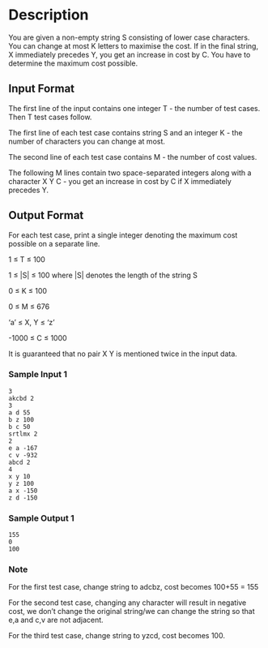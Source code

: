 
# Description
You are given a non-empty string S consisting of lower case characters. You can change at most K letters to maximise the cost. If in the final string, X immediately precedes Y, you get an increase in cost by C. You have to determine the maximum cost possible.


## Input Format
The first line of the input contains one integer T - the number of test cases. Then T test cases follow.

The first line of each test case contains string S and an integer K - the number of characters you can change at most.

The second line of each test case contains M - the number of cost values.

The following M lines contain two space-separated integers along with a character X Y C - you get an increase in cost by C if X immediately precedes Y.


## Output Format
For each test case, print a single integer denoting the maximum cost possible on a separate line.

1 ≤ T ≤ 100

1 ≤ |S| ≤ 100 where |S| denotes the length of the string S

0 ≤ K ≤ 100

0 ≤ M ≤ 676

‘a’ ≤ X, Y ≤ ‘z’

-1000  ≤ C ≤ 1000

It is guaranteed that no pair X Y is mentioned twice in the input data.

### Sample Input 1

```
3
akcbd 2
3
a d 55
b z 100
b c 50
srtlmx 2
2
e a -167
c v -932
abcd 2
4
x y 10
y z 100
a x -150
z d -150
```

### Sample Output 1
```
155
0
100
```

### Note
For the first test case, change string to adcbz, cost becomes 100+55 = 155

For the second test case, changing any character will result in negative cost, we don’t change the original string/we can change the string so that e,a and c,v are not adjacent.

For the third test case, change string to yzcd, cost becomes 100.
